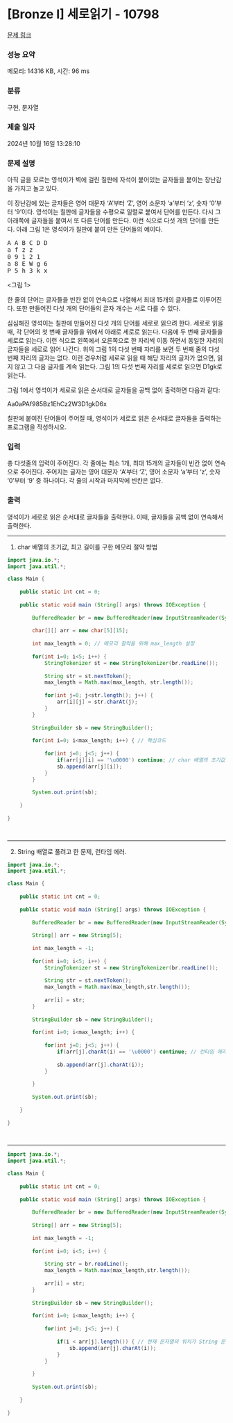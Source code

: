 # [Bronze I] 세로읽기 - 10798 

[문제 링크](https://www.acmicpc.net/problem/10798) 

### 성능 요약

메모리: 14316 KB, 시간: 96 ms

### 분류

구현, 문자열

### 제출 일자

2024년 10월 16일 13:28:10

### 문제 설명

<p>아직 글을 모르는 영석이가 벽에 걸린 칠판에 자석이 붙어있는 글자들을 붙이는 장난감을 가지고 놀고 있다. </p>

<p>이 장난감에 있는 글자들은 영어 대문자 ‘A’부터 ‘Z’, 영어 소문자 ‘a’부터 ‘z’, 숫자 ‘0’부터 ‘9’이다. 영석이는 칠판에 글자들을 수평으로 일렬로 붙여서 단어를 만든다. 다시 그 아래쪽에 글자들을 붙여서 또 다른 단어를 만든다. 이런 식으로 다섯 개의 단어를 만든다. 아래 그림 1은 영석이가 칠판에 붙여 만든 단어들의 예이다. </p>

<pre>A A B C D D
a f z z 
0 9 1 2 1
a 8 E W g 6
P 5 h 3 k x</pre>

<p><그림 1></p>

<p>한 줄의 단어는 글자들을 빈칸 없이 연속으로 나열해서 최대 15개의 글자들로 이루어진다. 또한 만들어진 다섯 개의 단어들의 글자 개수는 서로 다를 수 있다. </p>

<p>심심해진 영석이는 칠판에 만들어진 다섯 개의 단어를 세로로 읽으려 한다. 세로로 읽을 때, 각 단어의 첫 번째 글자들을 위에서 아래로 세로로 읽는다. 다음에 두 번째 글자들을 세로로 읽는다. 이런 식으로 왼쪽에서 오른쪽으로 한 자리씩 이동 하면서 동일한 자리의 글자들을 세로로 읽어 나간다. 위의 그림 1의 다섯 번째 자리를 보면 두 번째 줄의 다섯 번째 자리의 글자는 없다. 이런 경우처럼 세로로 읽을 때 해당 자리의 글자가 없으면, 읽지 않고 그 다음 글자를 계속 읽는다. 그림 1의 다섯 번째 자리를 세로로 읽으면 D1gk로 읽는다. </p>

<p>그림 1에서 영석이가 세로로 읽은 순서대로 글자들을 공백 없이 출력하면 다음과 같다:</p>

<p>Aa0aPAf985Bz1EhCz2W3D1gkD6x</p>

<p>칠판에 붙여진 단어들이 주어질 때, 영석이가 세로로 읽은 순서대로 글자들을 출력하는 프로그램을 작성하시오.</p>

### 입력 

 <p>총 다섯줄의 입력이 주어진다. 각 줄에는 최소 1개, 최대 15개의 글자들이 빈칸 없이 연속으로 주어진다. 주어지는 글자는 영어 대문자 ‘A’부터 ‘Z’, 영어 소문자 ‘a’부터 ‘z’, 숫자 ‘0’부터 ‘9’ 중 하나이다. 각 줄의 시작과 마지막에 빈칸은 없다.</p>

### 출력 

 <p>영석이가 세로로 읽은 순서대로 글자들을 출력한다. 이때, 글자들을 공백 없이 연속해서 출력한다. </p>

---

1. char 배열의 초기값, 최고 길이를 구한 메모리 절약 방법
```java
import java.io.*;
import java.util.*;

class Main {
    
    public static int cnt = 0;
    
	public static void main (String[] args) throws IOException {
	 
	    BufferedReader br = new BufferedReader(new InputStreamReader(System.in));
	    
	    char[][] arr = new char[5][15];
	    
	    int max_length = 0; // 메모리 절약을 위해 max_length 설정
	    
	    for(int i=0; i<5; i++) {
	        StringTokenizer st = new StringTokenizer(br.readLine());
	
	        String str = st.nextToken();
	        max_length = Math.max(max_length, str.length());
	        
	        for(int j=0; j<str.length(); j++) {
	            arr[i][j] = str.charAt(j);    
	        }
	    }
	    
	    StringBuilder sb = new StringBuilder();
	    
	    for(int i=0; i<max_length; i++) { // 핵심코드
	        
	        for(int j=0; j<5; j++) {
	            if(arr[j][i] == '\u0000') continue; // char 배열의 초기값은 '\u0000'
	            sb.append(arr[j][i]);        
	        }
	    }
	    
	    System.out.print(sb);
	        
	}
	    
}
	



```

---

2. String 배열로 풀려고 한 문제, 런타임 에러.
```java
import java.io.*;
import java.util.*;

class Main {
    
    public static int cnt = 0;
    
	public static void main (String[] args) throws IOException {
	 
	    BufferedReader br = new BufferedReader(new InputStreamReader(System.in));
	    
	    String[] arr = new String[5];
	    
	    int max_length = -1;
	    
	    for(int i=0; i<5; i++) {
	        StringTokenizer st = new StringTokenizer(br.readLine());
	        
	        String str = st.nextToken();
	        max_length = Math.max(max_length,str.length());
	        
	        arr[i] = str;
	    }
	    
	    StringBuilder sb = new StringBuilder();
	    
	    for(int i=0; i<max_length; i++) {
	        
	        for(int j=0; j<5; j++) {
	            if(arr[j].charAt(i) == '\u0000') continue; // 런타임 에러 발생. String 길이의 범위를 벗어난 문자열을 .charAt() 했을때 일어난 문제
	            
	            sb.append(arr[j].charAt(i));
	        }   
	        
	    }
	    
	    System.out.print(sb);
	    
	}
	    
}
	



```

---

```java
import java.io.*;
import java.util.*;

class Main {
    
    public static int cnt = 0;
    
	public static void main (String[] args) throws IOException {
	 
	    BufferedReader br = new BufferedReader(new InputStreamReader(System.in));
	    
	    String[] arr = new String[5];
	    
	    int max_length = -1;
	    
	    for(int i=0; i<5; i++) {
	        
	        String str = br.readLine();
	        max_length = Math.max(max_length,str.length());
	        
	        arr[i] = str;
	    }
	    
	    StringBuilder sb = new StringBuilder();
	    
	    for(int i=0; i<max_length; i++) {
	        
	        for(int j=0; j<5; j++) {
	            
	            if(i < arr[j].length()) { // 현재 문자열의 위치가 String 문자열 길이보다 작을때 추가.
	                sb.append(arr[j].charAt(i));
	            }
	        }   
	        
	    }
	    
	    System.out.print(sb);
	    
	}
	    
}
	



```


